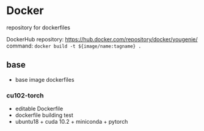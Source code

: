# Docker
repository for dockerfiles  

DockerHub repository: https://hub.docker.com/repository/docker/yougenie/  
command: `docker build -t ${image/name:tagname} .` 

## base
* base image dockerfiles

### cu102-torch
* editable Dockerfile
* dockerfile building test
* ubuntu18 + cuda 10.2 + miniconda + pytorch

